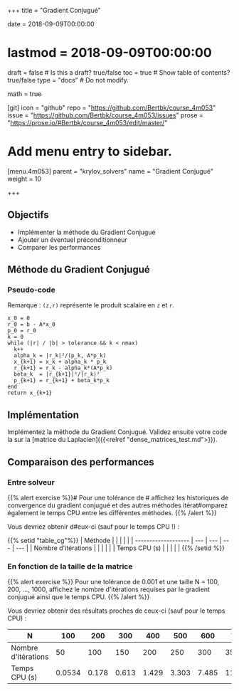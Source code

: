 +++
title = "Gradient Conjugué"

date = 2018-09-09T00:00:00
# lastmod = 2018-09-09T00:00:00

draft = false  # Is this a draft? true/false
toc = true  # Show table of contents? true/false
type = "docs"  # Do not modify.

math = true

[git]
  icon = "github"
  repo = "https://github.com/Bertbk/course_4m053"
  issue = "https://github.com/Bertbk/course_4m053/issues"
  prose = "https://prose.io/#Bertbk/course_4m053/edit/master/"

# Add menu entry to sidebar.
[menu.4m053]
  parent = "krylov_solvers"
  name = "Gradient Conjugué"
  weight = 10

+++

## Objectifs

- Implémenter la méthode du Gradient Conjugué
- Ajouter un éventuel préconditionneur
- Comparer les performances


## Méthode du Gradient Conjugué

### Pseudo-code

Remarque : `(z,r)` représente le produit scalaire en `z` et `r`.

```
x_0 = 0
r_0 = b - A*x_0
p_0 = r_0
k = 0
while (|r| / |b| > tolerance && k < nmax)
  k++
  alpha_k = |r_k|²/(p_k, A*p_k)
  x_{k+1} = x_k + alpha_k * p_k
  r_{k+1} = r_k - alpha_k*(A*p_k)
  beta_k  = |r_{k+1}|²/|r_k|²
  p_{k+1} = r_{k+1} + beta_k*p_k
end
return x_{k+1}
```

## Implémentation

Implémentez la méthode du Gradient Conjugué. Validez ensuite votre code la sur la [matrice du Laplacien]({{<relref "dense_matrices_test.md">}}).

## Comparaison  des performances

### Entre solveur 

{{% alert exercise %}}#
Pour une tolérance de # affichez les historiques de convergence du gradient conjugué et des autres méthodes itérat#omparez également le temps CPU entre les différentes méthodes.
{{% /alert %}}

Vous devriez obtenir d#eux-ci (sauf pour le temps CPU !) :

<div id="convergence_history"></div>

{{% setid "table_cg"%}}
| Méthode             |     |     |     |     |
| ------------------- | --- | --- | --- | --- |
| Nombre d'itérations |     |     |     |     |
| Temps CPU (s)       |     |     |     |     |
{{% /setid %}}




### En fonction de la taille de la matrice


{{% alert exercise %}}
Pour une tolérance de 0.001 et une taille N = 100, 200, ..., 1000, affichez le nombre d'itérations requises par le gradient conjugué ainsi que le temps CPU.
{{% /alert %}}

Vous devriez obtenir des résultats proches de ceux-ci (sauf pour le temps CPU) :

| N                   | 100    | 200   | 300   | 400   | 500   | 600   | 700    | 800    | 900    | 1000   |
| ------------------- | ------ | ----- | ----- | ----- | ----- | ----- | ------ | ------ | ------ | ------ |
| Nombre d'itérations | 50     | 100   | 150   | 200   | 250   | 300   | 350    | 400    | 450    | 500    |
| Temps CPU (s)       | 0.0534 | 0.178 | 0.613 | 1.429 | 3.303 | 7.485 | 11.771 | 15.939 | 24.415 | 34.409 |


<script type="text/javascript" src="https://cdn.plot.ly/plotly-latest.min.js"></script>
<script type="text/javascript" src="../cg.js"></script>

